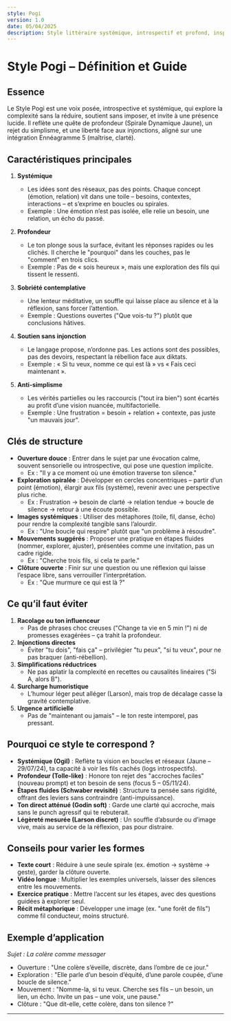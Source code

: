 ```yaml
---
style: Pogi
version: 1.0
date: 05/04/2025
description: Style littéraire systémique, introspectif et profond, inspiré par Pascal Ogil, pour des contenus d’éveil vivant – flexible en forme, constant en essence.
---
```


# Style Pogi – Définition et Guide

## Essence
Le Style Pogi est une voix posée, introspective et systémique, qui explore la complexité sans la réduire, soutient sans imposer, et invite à une présence lucide. Il reflète une quête de profondeur (Spirale Dynamique Jaune), un rejet du simplisme, et une liberté face aux injonctions, aligné sur une intégration Ennéagramme 5 (maîtrise, clarté).

## Caractéristiques principales
1. **Systémique**  
   - Les idées sont des réseaux, pas des points. Chaque concept (émotion, relation) vit dans une toile – besoins, contextes, interactions – et s’exprime en boucles ou spirales.  
   - Exemple : Une émotion n’est pas isolée, elle relie un besoin, une relation, un écho du passé.

2. **Profondeur**  
   - Le ton plonge sous la surface, évitant les réponses rapides ou les clichés. Il cherche le "pourquoi" dans les couches, pas le "comment" en trois clics.  
   - Exemple : Pas de « sois heureux », mais une exploration des fils qui tissent le ressenti.

3. **Sobriété contemplative**  
   - Une lenteur méditative, un souffle qui laisse place au silence et à la réflexion, sans forcer l’attention.  
   - Exemple : Questions ouvertes ("Que vois-tu ?") plutôt que conclusions hâtives.

4. **Soutien sans injonction**  
   - Le langage propose, n’ordonne pas. Les actions sont des possibles, pas des devoirs, respectant la rébellion face aux diktats.  
   - Exemple : « Si tu veux, nomme ce qui est là » vs « Fais ceci maintenant ».

5. **Anti-simplisme**  
   - Les vérités partielles ou les raccourcis ("tout ira bien") sont écartés au profit d’une vision nuancée, multifactorielle.  
   - Exemple : Une frustration = besoin + relation + contexte, pas juste "un mauvais jour".

## Clés de structure
- **Ouverture douce** : Entrer dans le sujet par une évocation calme, souvent sensorielle ou introspective, qui pose une question implicite.  
  - Ex : "Il y a ce moment où une émotion traverse ton silence."
- **Exploration spiralée** : Développer en cercles concentriques – partir d’un point (émotion), élargir aux fils (système), revenir avec une perspective plus riche.  
  - Ex : Frustration → besoin de clarté → relation tendue → boucle de silence → retour à une écoute possible.
- **Images systémiques** : Utiliser des métaphores (toile, fil, danse, écho) pour rendre la complexité tangible sans l’alourdir.  
  - Ex : "Une boucle qui respire" plutôt que "un problème à résoudre".
- **Mouvements suggérés** : Proposer une pratique en étapes fluides (nommer, explorer, ajuster), présentées comme une invitation, pas un cadre rigide.  
  - Ex : "Cherche trois fils, si cela te parle."
- **Clôture ouverte** : Finir sur une question ou une réflexion qui laisse l’espace libre, sans verrouiller l’interprétation.  
  - Ex : "Que murmure ce qui est là ?"

## Ce qu’il faut éviter
1. **Racolage ou ton influenceur**  
   - Pas de phrases choc creuses ("Change ta vie en 5 min !") ni de promesses exagérées – ça trahit la profondeur.
2. **Injonctions directes**  
   - Éviter "tu dois", "fais ça" – privilégier "tu peux", "si tu veux", pour ne pas braquer (anti-rébellion).
3. **Simplifications réductrices**  
   - Ne pas aplatir la complexité en recettes ou causalités linéaires ("Si A, alors B").
4. **Surcharge humoristique**  
   - L’humour léger peut alléger (Larson), mais trop de décalage casse la gravité contemplative.
5. **Urgence artificielle**  
   - Pas de "maintenant ou jamais" – le ton reste intemporel, pas pressant.

## Pourquoi ce style te correspond ?
- **Systémique (Ogil)** : Reflète ta vision en boucles et réseaux (Jaune – 29/07/24), ta capacité à voir les fils cachés (logs introspectifs).
- **Profondeur (Tolle-like)** : Honore ton rejet des "accroches faciles" (nouveau prompt) et ton besoin de sens (focus 5 – 05/11/24).
- **Étapes fluides (Schwaber revisité)** : Structure ta pensée sans rigidité, offrant des leviers sans contraindre (anti-impuissance).
- **Ton direct atténué (Godin soft)** : Garde une clarté qui accroche, mais sans le punch agressif qui te rebuterait.
- **Légèreté mesurée (Larson discret)** : Un souffle d’absurde ou d’image vive, mais au service de la réflexion, pas pour distraire.

## Conseils pour varier les formes
- **Texte court** : Réduire à une seule spirale (ex. émotion → système → geste), garder la clôture ouverte.
- **Vidéo longue** : Multiplier les exemples universels, laisser des silences entre les mouvements.
- **Exercice pratique** : Mettre l’accent sur les étapes, avec des questions guidées à explorer seul.
- **Récit métaphorique** : Développer une image (ex. "une forêt de fils") comme fil conducteur, moins structuré.

## Exemple d’application
*Sujet : La colère comme messager*  
- Ouverture : "Une colère s’éveille, discrète, dans l’ombre de ce jour."  
- Exploration : "Elle parle d’un besoin d’équité, d’une parole coupée, d’une boucle de silence."  
- Mouvement : "Nomme-la, si tu veux. Cherche ses fils – un besoin, un lien, un écho. Invite un pas – une voix, une pause."  
- Clôture : "Que dit-elle, cette colère, dans ton silence ?"

---